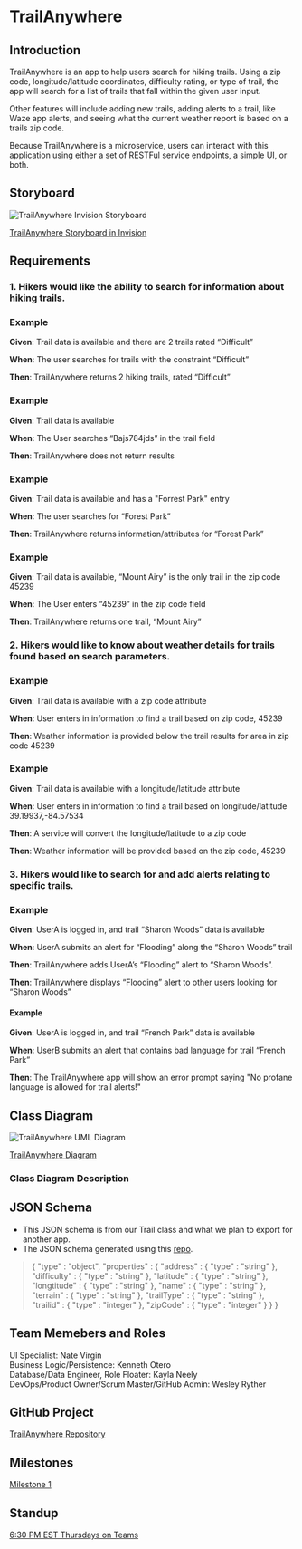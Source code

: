 # TrailAnywhere

## Introduction

TrailAnywhere is an app to help users search for hiking trails. Using a zip code, longitude/latitude coordinates, difficulty rating, or
type of trail, the app will search for a list of trails that fall within the given user input.

Other features will include adding new trails, adding alerts to a trail, like Waze app alerts, and seeing what the current weather report is based on a 
trails zip code. 

Because TrailAnywhere is a microservice, users can interact with this application using either a set of RESTFul service endpoints, a simple UI, or both.

## Storyboard

![TrailAnywhere Invision Storyboard](https://github.com/wrytherUC/TrailAnywhere/blob/8995ce845fea8213f5657a46ba2054047ff073e2/TrailAnywhere-InvisionStoryboard.png)

[TrailAnywhere Storyboard in Invision](https://nate965053.invisionapp.com/freehand/TrailAnywhere-BAHo9RwnD)

## Requirements

### 1. Hikers would like the ability to search for information about hiking trails.

### Example

**Given**: Trail data is available and there are 2 trails rated “Difficult”

**When**: The user searches for trails with the constraint “Difficult”

**Then**: TrailAnywhere returns 2 hiking trails, rated “Difficult”

### Example

**Given**: Trail data is available

**When**: The User searches “Bajs784jds” in the trail field

**Then**: TrailAnywhere does not return results

### Example

**Given**: Trail data is available and has a "Forrest Park" entry

**When**: The user searches for “Forest Park”

**Then**: TrailAnywhere returns information/attributes for “Forest Park”

### Example

**Given**: Trail data is available, “Mount Airy” is the only trail in the zip code 45239

**When**: The User enters “45239” in the zip code field

**Then**: TrailAnywhere returns one trail, “Mount Airy”

### 2.	Hikers would like to know about weather details for trails found based on search parameters.

### Example

**Given**: Trail data is available with a zip code attribute

**When**: User enters in information to find a trail based on zip code, 45239

**Then**: Weather information is provided below the trail results for area in zip code 45239

### Example

**Given**: Trail data is available with a longitude/latitude attribute

**When**: User enters in information to find a trail based on longitude/latitude 39.19937,-84.57534

**Then**: A service will convert the longitude/latitude to a zip code

**Then**: Weather information will be provided based on the zip code, 45239

### 3.  Hikers would like to search for and add alerts relating to specific trails.

### Example

**Given**: UserA is logged in, and trail “Sharon Woods” data is available

**When**: UserA submits an alert for “Flooding” along the “Sharon Woods” trail

**Then**: TrailAnywhere adds UserA’s “Flooding” alert to “Sharon Woods”.

**Then**: TrailAnywhere displays “Flooding” alert to other users looking for “Sharon Woods”

#### Example

**Given**: UserA is logged in, and trail “French Park” data is available

**When**: UserB submits an alert that contains bad language for trail “French Park”

**Then**: The TrailAnywhere app will show an error prompt saying "No profane language is allowed for trail alerts!"

## Class Diagram

![TrailAnywhere UML Diagram](https://github.com/wrytherUC/TrailAnywhere/blob/8995ce845fea8213f5657a46ba2054047ff073e2/Final%20Project%20-%20Class%20Diagram.png)

[TrailAnywhere Diagram](https://mailuc-my.sharepoint.com/:u:/g/personal/oterokh_mail_uc_edu/EWVWzCi2ScVNl_gkUfbfb9gBpNXzSorhuGdV_UclySsCHw?e=8GpgNy)

### Class Diagram Description

## JSON Schema

- This JSON schema is from our Trail class and what we plan to export for another app.
- The JSON schema generated using this [repo](https://github.com/victools/jsonschema-generator).


> {
>  "type" : "object",
>  "properties" : {
>    "address" : {
>      "type" : "string"
>    },
>    "difficulty" : {
>      "type" : "string"
>    },
>    "latitude" : {
>      "type" : "string"
>    },
>    "longtitude" : {
>      "type" : "string"
>    },
>    "name" : {
>      "type" : "string"
>    },
>    "terrain" : {
>      "type" : "string"
>    },
>    "trailType" : {
>      "type" : "string"
>    },
>    "trailid" : {
>      "type" : "integer"
>    },
>    "zipCode" : {
>      "type" : "integer"
>    }
>  }
>}

## Team Memebers and Roles

UI Specialist: Nate Virgin  
Business Logic/Persistence: Kenneth Otero  
Database/Data Engineer, Role Floater: Kayla Neely  
DevOps/Product Owner/Scrum Master/GitHub Admin: Wesley Ryther

## GitHub Project

[TrailAnywhere Repository](https://github.com/wrytherUC/TrailAnywhere)

## Milestones

[Milestone 1](https://github.com/wrytherUC/TrailAnywhere/milestone/1)

## Standup

[6:30 PM EST Thursdays on Teams](https://teams.microsoft.com/l/meetup-join/19%3ameeting_NjQ4NmQ2MjgtYWE0Zi00OTgzLTg2YjMtNWFlYTNkMjdkYjNk%40thread.v2/0?context=%7b%22Tid%22%3a%22f5222e6c-5fc6-48eb-8f03-73db18203b63%22%2c%22Oid%22%3a%2259195007-8da2-458f-bfcc-0bc8c21540dd%22%7d)


